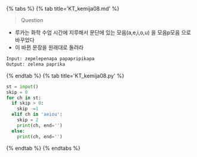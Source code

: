 {% tabs %}
{% tab title='KT_kemija08.md' %}

> Question

* 루카는 화학 수업 시간에 지루해서 문단에 있는 모음(a,e,i,o,u) 을 모음p모음 으로 바꾸었다
* 이 바뀐 문장을 원래대로 돌려라

```txt
Input: zepelepenapa papapripikapa
Output: zelena paprika
```

{% endtab %}
{% tab title='KT_kemija08.py' %}

```py
st = input()
skip = 0
for ch in st:
  if skip > 0:
    skip -=1
  elif ch in 'aeiou':
    skip = 2
    print(ch, end='')
  else:
    print(ch, end='')
```

{% endtab %}
{% endtabs %}
